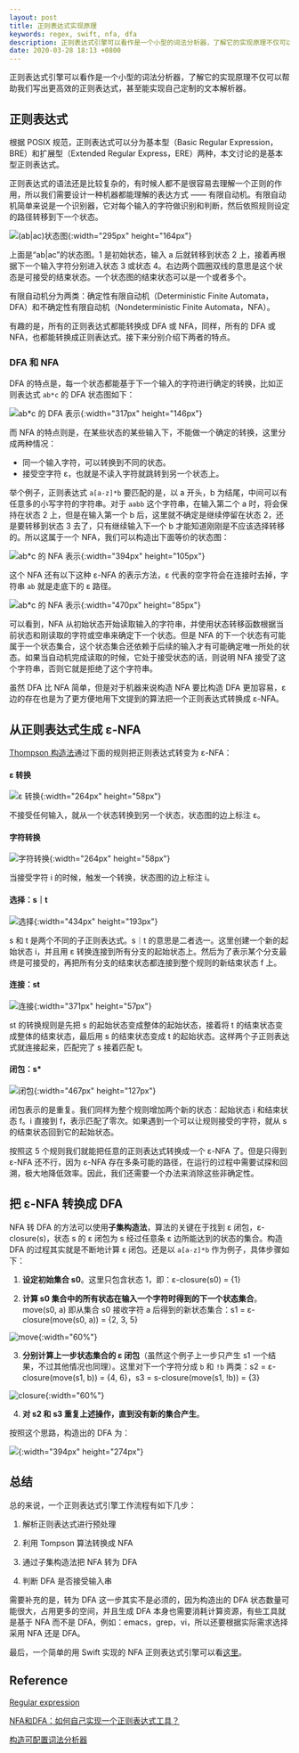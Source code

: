 ```yaml
---
layout: post
title: 正则表达式实现原理
keywords: regex, swift, nfa, dfa
description: 正则表达式引擎可以看作是一个小型的词法分析器，了解它的实现原理不仅可以帮助我们写出更高效的正则表达式，甚至能实现自己定制的文本解析器。
date: 2020-03-28 18:13 +0800
---
```

正则表达式引擎可以看作是一个小型的词法分析器，了解它的实现原理不仅可以帮助我们写出更高效的正则表达式，甚至能实现自己定制的文本解析器。

## 正则表达式

根据 POSIX 规范，正则表达式可以分为基本型（Basic Regular Expression，BRE）和扩展型（Extended Regular Express，ERE）两种，本文讨论的是基本型正则表达式。

正则表达式的语法还是比较复杂的，有时候人都不是很容易去理解一个正则的作用，所以我们需要设计一种机器都能理解的表达方式 —— 有限自动机。有限自动机简单来说是一个识别器，它对每个输入的字符做识别和判断，然后依照规则设定的路径转移到下一个状态。

![(ab\|ac)状态图](https://i.loli.net/2020/03/25/olbTOkpsUd3VLvQ.png){:width="295px" height="164px"}

上面是“ab\|ac”的状态图。1 是初始状态，输入 a 后就转移到状态 2 上，接着再根据下一个输入字符分别进入状态 3 或状态 4。右边两个圆圈双线的意思是这个状态是可接受的结束状态。一个状态图的结束状态可以是一个或者多个。

有限自动机分为两类：确定性有限自动机（Deterministic Finite Automata，DFA）和不确定性有限自动机（Nondeterministic Finite Automata，NFA）。

有趣的是，所有的正则表达式都能转换成 DFA 或 NFA，同样，所有的 DFA 或 NFA，也都能转换成正则表达式。接下来分别介绍下两者的特点。

### DFA 和 NFA

DFA 的特点是，每一个状态都能基于下一个输入的字符进行确定的转换，比如正则表达式 ```ab*c``` 的 DFA 状态图如下：

![ab*c 的 DFA 表示](https://i.loli.net/2020/03/24/njy1BPAtT7VMSDW.png){:width="317px" height="146px"}

而 NFA 的特点则是，在某些状态的某些输入下，不能做一个确定的转换，这里分成两种情况：

* 同一个输入字符，可以转换到不同的状态。
* 接受空字符 ε，也就是不读入字符就跳转到另一个状态上。

举个例子，正则表达式 ```a[a-z]*b``` 要匹配的是，以 a 开头，b 为结尾，中间可以有任意多的小写字符的字符串。对于 ```aabb``` 这个字符串，在输入第二个 a 时，将会保持在状态 2 上，但是在输入第一个 b 后，这里就不确定是继续停留在状态 2，还是要转移到状态 3 去了，只有继续输入下一个 b 才能知道刚刚是不应该选择转移的。所以这属于一个 NFA，我们可以构造出下面等价的状态图：

![ab*c 的 NFA 表示](https://i.loli.net/2020/03/25/xKHJotvDbXs241W.png){:width="394px" height="105px"}

这个 NFA 还有以下这种 ε-NFA 的表示方法，ε 代表的空字符会在连接时去掉，字符串 ```ab``` 就是走底下的 ε 路径。

![ab*c 的 NFA 表示](https://i.loli.net/2020/03/25/RPTbgtjWY3q4Zmd.png){:width="470px" height="85px"}

可以看到，NFA 从初始状态开始读取输入的字符串，并使用状态转移函数根据当前状态和刚读取的字符或空串来确定下一个状态。但是 NFA 的下一个状态有可能属于一个状态集合，这个状态集合还依赖于后续的输入才有可能确定唯一所处的状态。如果当自动机完成读取的时候，它处于接受状态的话，则说明 NFA 接受了这个字符串，否则它就是拒绝了这个字符串。

虽然 DFA 比 NFA 简单，但是对于机器来说构造 NFA 要比构造 DFA 更加容易，ε 边的存在也是为了更方便地用下文提到的算法把一个正则表达式转换成 ε-NFA。

## 从正则表达式生成 ε-NFA

[Thompson 构造法](https://en.wikipedia.org/wiki/Thompson%27s_construction)通过下面的规则把正则表达式转变为 ε-NFA：

#### ε 转换

![ε 转换](https://i.loli.net/2020/03/24/N6Fo1pWeSwAaqO5.png){:width="264px" height="58px"}

不接受任何输入，就从一个状态转换到另一个状态，状态图的边上标注 ε。

#### 字符转换

![字符转换](https://i.loli.net/2020/03/24/NRXapoe7c2BsEx6.png){:width="264px" height="58px"}

当接受字符 i 的时候，触发一个转换，状态图的边上标注 i。

#### 选择：s｜t

![选择](https://i.loli.net/2020/03/24/Ov7WAMQkK2eJoz3.png){:width="434px" height="193px"}

s 和 t 是两个不同的子正则表达式。s｜t 的意思是二者选一。这里创建一个新的起始状态 i，并且用 ε 转换连接到所有分支的起始状态上。然后为了表示某个分支最终是可接受的，再把所有分支的结束状态都连接到整个规则的新结束状态 f 上。

#### 连接：st

![连接](https://i.loli.net/2020/03/24/C6u7gXpondBxNAy.png){:width="371px" height="57px"}

st 的转换规则是先把 s 的起始状态变成整体的起始状态，接着将 t 的结束状态变成整体的结束状态，最后用 s 的结束状态变成 t 的起始状态。这样两个子正则表达式就连接起来，匹配完了 s 接着匹配 t。

#### 闭包：s*

![闭包](https://i.loli.net/2020/03/24/T8xzofBGAiMIvFe.png){:width="467px" height="127px"}

闭包表示的是重复。我们同样为整个规则增加两个新的状态：起始状态 i 和结束状态 f。i 直接到 f，表示匹配了零次。如果遇到一个可以让规则接受的字符，就从 s 的结束状态回到它的起始状态。

按照这 5 个规则我们就能把任意的正则表达式转换成一个 ε-NFA 了。但是只得到 ε-NFA 还不行，因为 ε-NFA 存在多条可能的路径，在运行的过程中需要试探和回溯，极大地降低效率。因此，我们还需要一个办法来消除这些非确定性。

## 把 ε-NFA 转换成 DFA

NFA 转 DFA 的方法可以使用**子集构造法**，算法的关键在于找到 ɛ 闭包，ε-closure(s)，状态 s 的 ɛ 闭包为 s 经过任意条 ɛ 边所能达到的状态的集合。构造 DFA 的过程其实就是不断地计算 ɛ 闭包。还是以 ```a[a-z]*b``` 作为例子，具体步骤如下：

1. **设定初始集合 s0**。这里只包含状态 1，即：ε-closure(s0) = {1}

2. **计算 s0 集合中的所有状态在输入一个字符时得到的下一个状态集合**。move(s0, a) 即从集合 s0 接收字符 a 后得到的新状态集合：s1 = ε-closure(move(s0, a)) = {2, 3, 5}

![move](https://i.loli.net/2020/04/05/1AtTuPOVFUDCcio.png){:width="60%"}

3. **分别计算上一步状态集合的 ɛ 闭包**（虽然这个例子上一步只产生 s1 一个结果，不过其他情况也同理）。这里对下一个字符分成 ```b``` 和 ```!b``` 两类：s2 = ε-closure(move(s1, b)) = {4, 6}，s3 = s-closure(move(s1, !b)) = {3}

![closure](https://i.loli.net/2020/04/05/hGtcPTd5aENUjrV.png){:width="60%"}

4. **对 s2 和 s3 重复上述操作，直到没有新的集合产生**。

按照这个思路，构造出的 DFA 为：

![](https://i.loli.net/2020/03/28/RymBKAhYXiUsGNI.png){:width="394px" height="274px"}

## 总结

总的来说，一个正则表达式引擎工作流程有如下几步：

1. 解析正则表达式进行预处理

2. 利用 Tompson 算法转换成 NFA

3. 通过子集构造法把 NFA 转为 DFA

4. 判断 DFA 是否接受输入串


需要补充的是，转为 DFA 这一步其实不是必须的，因为构造出的 DFA 状态数量可能很大，占用更多的空间，并且生成 DFA 本身也需要消耗计算资源，有些工具就是基于 NFA 而不是 DFA，例如：emacs，grep，vi，所以还要根据实际需求选择采用 NFA 还是 DFA。

最后，一个简单的用 Swift 实现的 NFA 正则表达式引擎可以看[这里](https://github.com/gbammc/SwiftRegex)。

## Reference

[Regular expression](https://en.wikipedia.org/wiki/Regular_expression)

[NFA和DFA：如何自己实现一个正则表达式工具？](https://time.geekbang.org/column/article/137286)

[构造可配置词法分析器](http://www.cppblog.com/vczh/archive/2008/05/22/50763.html)